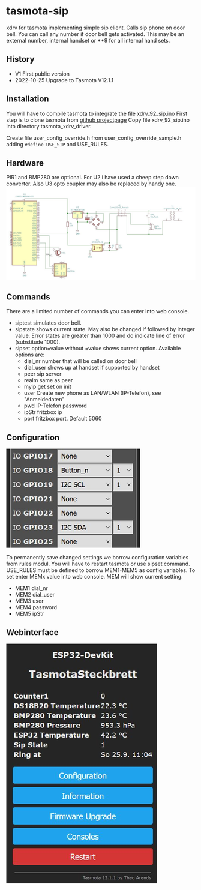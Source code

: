 # tasmota-sip
xdrv for tasmota implementing simple sip client. Calls sip phone on door bell. You can call any number if door bell gets activated. 
This may be an external number, internal handset or \*\*9 for all internal hand sets.

## History
- V1 First public version
- 2022-10-25 Upgrade to Tasmota V12.1.1

## Installation
You will have to compile tasmota to integrate the file xdrv_92_sip.ino
First step is to clone tasmota from [github projectpage](https://github.com/arendst/tasmota/)
Copy file xdrv_92_sip.ino into directory tasmota_xdrv_driver.

Create file user_config_override.h from user_config_override_sample.h adding ```#define USE_SIP``` and USE_RULES.

## Hardware
PIR1 and BMP280 are optional. For U2 i have used a cheep step down converter. Also U3 opto coupler may also be replaced by handy one.
![door bell interface](/images/klingel.jpg)

## Commands
There are a limited number of commands you can enter into web console.

- siptest	simulates door bell.
- sipstate	shows current state. May also be changed if followed by integer value. Error states are greater than 1000 and do indicate line of error (substitude 1000).
- sipset option=value	without =value shows current option. Available options are:
  - dial_nr	number that will be called on door bell
  - dial_user shows up at handset if supported by handset
  - peer 		sip server
  - realm 	same as peer
  - myip 		get set on init
  - user		Create new phone as LAN/WLAN (IP-Telefon), see "Anmeldedaten"
  - pwd 		IP-Telefon password
  - ipStr 	fritzbox ip
  - port 		fritzbox port. Default 5060

## Configuration
![IO configuration](/images/configuration.jpg)

To permanently save changed settings we borrow configuration variables from rules modul. You will have to restart tasmota or use sipset command.
USE_RULES must be defined to borrow MEM1-MEM5 as config variables. To set enter MEMx value into web console. MEM will show current setting.

- MEM1 dial_nr
- MEM2 dial_user
- MEM3 user
- MEM4 password
- MEM5 ipStr

## Webinterface
![web interface](/images/webif.jpg)


